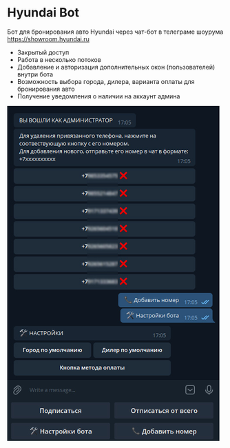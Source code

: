 # Hyundai Bot
Бот для бронирования авто Hyundai через чат-бот в телеграме шоурума https://showroom.hyundai.ru
- Закрытый доступ
- Работа в несколько потоков
- Добавление и авторизация дополнительных окон (пользователей) внутри бота
- Возможность выбора города, дилера, варианта оплаты для бронирования авто
- Получение уведомления о наличии на аккаунт админа

 ![Telegram](https://github.com/yozuul/hyundai-bot/blob/main/bot.jpg)

